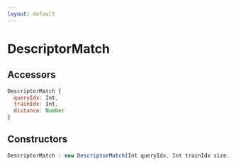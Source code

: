 ```yaml
---
layout: default
---
```


# DescriptorMatch

## Accessors
``` javascript
DescriptorMatch {
  queryIdx: Int,
  trainIdx: Int,
  distance: Number
}
```

<a name="constructors"></a>

## Constructors
``` javascript
DescriptorMatch : new DescriptorMatch(Int queryIdx, Int trainIdx size, Number distance)
```